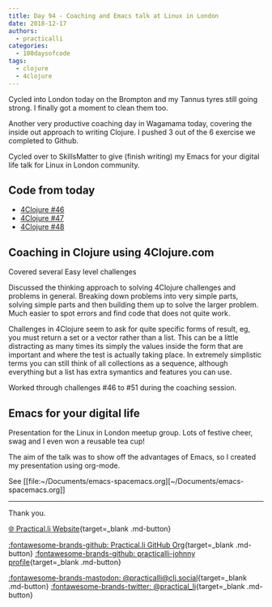 ```yaml
---
title: Day 94 - Coaching and Emacs talk at Linux in London
date: 2018-12-17
authors:
  - practicalli
categories:
  - 100daysofcode
tags:
  - clojure
  - 4clojure
---
```


Cycled into London today on the Brompton and my Tannus tyres still going strong.  I finally got a moment to clean them too.

Another very productive coaching day in Wagamama today, covering the inside out approach to writing Clojure.  I pushed 3 out of the 6 exercise we completed to Github.

Cycled over to SkillsMatter to give (finish writing) my Emacs for your digital life talk for Linux in London community.

<!-- more -->


## Code from today

- [4Clojure #46](https://github.com/jr0cket/four-clojure/commit/82f284d3760eb2c329888c15a2f377dc28db454e)
- [4Clojure #47](https://github.com/jr0cket/four-clojure/commit/997d76e4b2487369add9e492070265aa857294f1)
- [4Clojure #48](https://github.com/jr0cket/four-clojure/commit/4b305199b4d3b1770388f4fa037542b426176c80)


## Coaching in Clojure using 4Clojure.com

Covered several Easy level challenges

Discussed the thinking approach to solving 4Clojure challenges and problems in general.  Breaking down problems into very simple parts, solving simple parts and then building them up to solve the larger problem.  Much easier to spot errors and find code that does not quite work.

Challenges in 4Clojure seem to ask for quite specific forms of result, eg, you must return a set or a vector rather than a list.  This can be a little distracting as many times its simply the values inside the form that are important and where the test is actually taking place.  In extremely simplistic terms you can still think of all collections as a sequence, although everything but a list has extra symantics and features you can use.

Worked through challenges #46 to #51 during the coaching session.

## Emacs for your digital life

Presentation for the Linux in London meetup group.  Lots of festive cheer, swag and I even won a reusable tea cup!

The aim of the talk was to show off the advantages of Emacs, so I created my presentation using org-mode.

See [[file:~/Documents/emacs-spacemacs.org][~/Documents/emacs-spacemacs.org]]

---
Thank you.

[:globe_with_meridians: Practical.li Website](https://practical.li){target=_blank .md-button}

[:fontawesome-brands-github: Practical.li GitHub Org](https://github.com/practicalli){target=_blank .md-button}
[:fontawesome-brands-github: practicalli-johnny profile](https://github.com/practicalli-johnny){target=_blank .md-button}

[:fontawesome-brands-mastodon: @practicalli@clj.social](https://clj.social/@practicalli){target=_blank .md-button}
[:fontawesome-brands-twitter: @practical_li](https://twitter.com/practcial_li){target=_blank .md-button}
